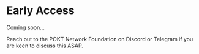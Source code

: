# Early Access

Coming soon...

Reach out to the POKT Network Foundation on Discord or Telegram if you are keen to discuss this ASAP.
